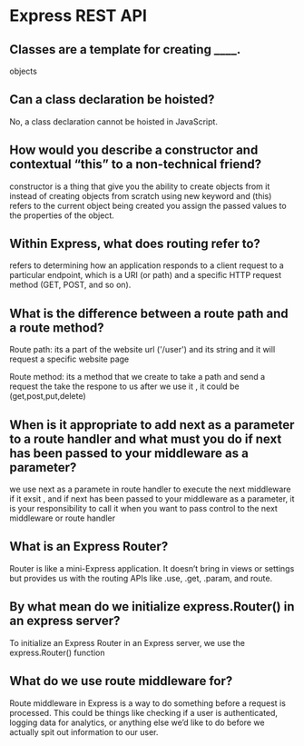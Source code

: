 
# Express REST API

## Classes are a template for creating ____.
 objects

 ## Can a class declaration be hoisted?

 No, a class declaration cannot be hoisted in JavaScript.

 ## How would you describe a constructor and contextual “this” to a non-technical friend?

 constructor is a thing that give you the ability to create objects from it instead of creating objects from scratch using new keyword
 and (this) refers to the current object being created you assign the passed values to the properties of the object.


## Within Express, what does routing refer to?
refers to determining how an application responds to a client request to a particular endpoint, which is a URI (or path) and a specific HTTP request method (GET, POST, and so on).

## What is the difference between a route path and a route method?

Route path: its a part of the website url ('/user') and its string and it will request a specific website page 

Route method: its a method that we create to take a path and send a request the take the respone to us after we use it , it could be (get,post,put,delete)



## When is it appropriate to add next as a parameter to a route handler and what must you do if next has been passed to your middleware as a parameter?

we use next as a paramete in route handler to execute the next middleware if it exsit , and if next has been passed to your middleware as a parameter, it is your responsibility to call it when you want to pass control to the next middleware or route handler


## What is an Express Router?

Router is like a mini-Express application. It doesn’t bring in views or settings but provides us with the routing APIs like .use, .get, .param, and route.

## By what mean do we initialize express.Router() in an express server?

To initialize an Express Router in an Express server, we use the express.Router() function



## What do we use route middleware for?

Route middleware in Express is a way to do something before a request is processed. This could be things like checking if a user is authenticated, logging data for analytics, or anything else we’d like to do before we actually spit out information to our user.